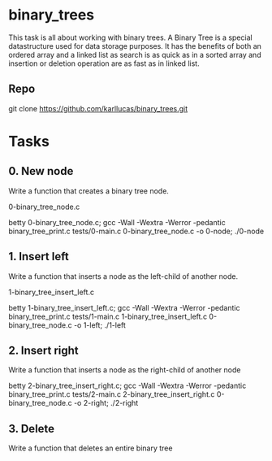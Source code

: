 # binary_trees
This task is all about working with binary trees. A Binary Tree is a special datastructure used for data storage purposes. It has the benefits of both an ordered array and a linked list as search is as quick as in a sorted array and insertion or deletion operation are as fast as in linked list.

## Repo
git clone https://github.com/karllucas/binary_trees.git

# Tasks

## 0. New node
Write a function that creates a binary tree node.

0-binary_tree_node.c

betty 0-binary_tree_node.c; gcc -Wall -Wextra -Werror -pedantic binary_tree_print.c tests/0-main.c 0-binary_tree_node.c -o 0-node; ./0-node

## 1. Insert left
Write a function that inserts a node as the left-child of another node.

1-binary_tree_insert_left.c

betty 1-binary_tree_insert_left.c; gcc -Wall -Wextra -Werror -pedantic binary_tree_print.c tests/1-main.c 1-binary_tree_insert_left.c 0-binary_tree_node.c -o 1-left; ./1-left

## 2. Insert right 
Write a function that inserts a node as the right-child of another node


betty 2-binary_tree_insert_right.c; gcc -Wall -Wextra -Werror -pedantic binary_tree_print.c tests/2-main.c 2-binary_tree_insert_right.c 0-binary_tree_node.c -o 2-right; ./2-right

## 3. Delete
Write a function that deletes an entire binary tree


